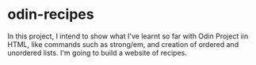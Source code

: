 # odin-recipes
In this project, I intend to show what I've learnt so far with Odin Project iin HTML, like commands such as strong/em, and creation of ordered and unordered lists. I'm going to build a website of recipes.
